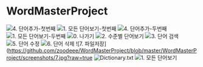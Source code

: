 # WordMasterProject

![4. 단어추가-첫번째](https://github.com/zoodeee/WordMasterProject/blob/master/WordMasterProject/screenshots/4-1.jpg?raw=true)
![1. 모든 단어보기-첫번째](https://github.com/zoodeee/WordMasterProject/blob/master/WordMasterProject/screenshots/1-1.jpg?raw=true)
![4. 단어추가-두번째](https://github.com/zoodeee/WordMasterProject/blob/master/WordMasterProject/screenshots/4-2.jpg?raw=true)
![1. 모든 단어보기-두번째](https://github.com/zoodeee/WordMasterProject/blob/master/WordMasterProject/screenshots/1-2.jpg?raw=true)
![0. 나가기](https://github.com/zoodeee/WordMasterProject/blob/master/WordMasterProject/screenshots/0.jpg?raw=true)
![2. 수준별 단어보기](https://github.com/zoodeee/WordMasterProject/blob/master/WordMasterProject/screenshots/2.jpg?raw=true)
![3. 단어 검색](https://github.com/zoodeee/WordMasterProject/blob/master/WordMasterProject/screenshots/3.jpg?raw=true
)
![5. 단어 수정](https://github.com/zoodeee/WordMasterProject/blob/master/WordMasterProject/screenshots/5.jpg?raw=true
)
![6. 단어 삭제](https://github.com/zoodeee/WordMasterProject/blob/master/WordMasterProject/screenshots/6.jpg?raw=true
)
![7. 파일저장](https://github.com/zoodeee/WordMasterProject/blob/master/WordMasterProject/screenshots/7.jpg?raw=true
![Dictionary.txt](https://github.com/zoodeee/WordMasterProject/blob/master/WordMasterProject/screenshots/Dictionary.txt.jpg?raw=true)
![1. 모든 단어보기](https://github.com/zoodeee/WordMasterProject/blob/master/WordMasterProject/screenshots/1.jpg?raw=true)

